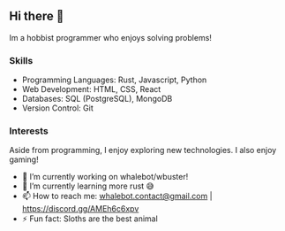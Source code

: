 ## Hi there 👋
Im a hobbist programmer who enjoys solving problems!
### Skills
- Programming Languages: Rust, Javascript, Python 
- Web Development: HTML, CSS, React
- Databases: SQL (PostgreSQL), MongoDB
- Version Control: Git
### Interests
Aside from programming, I enjoy exploring new technologies. I also enjoy gaming!

- 🔭 I’m currently working on whalebot/wbuster!
- 🌱 I’m currently learning more rust 😅
- 📫 How to reach me: whalebot.contact@gmail.com | https://discord.gg/AMEh6c6xpv 
- ⚡ Fun fact: Sloths are the best animal 
